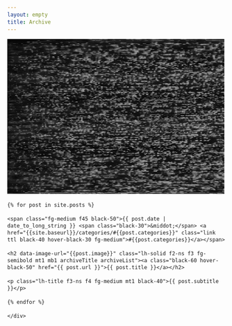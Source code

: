 ```yaml
---
layout: empty
title: Archive
---
```


<div class="titlePad" id="livePic">
	<img src="/images/misc/tv.gif" id="tv">
	<!-- <div class="cover" style="background:url(/images/misc/tv.gif) center;" id="tv"></div> -->
</div>

<div class="simP">
	<div class="archiveWrapper pt4">

	{% for post in site.posts %}

	<span class="fg-medium f45 black-50">{{ post.date | date_to_long_string }} <span class="black-30">&middot;</span> <a href="{{site.baseurl}}/categories/#{{post.categories}}" class="link ttl black-40 hover-black-30 fg-medium">#{{post.categories}}</a></span>

	<h2 data-image-url="{{post.image}}" class="lh-solid f2-ns f3 fg-semibold mt1 mb1 archiveTitle archiveList"><a class="black-60 hover-black-50" href="{{ post.url }}">{{ post.title }}</a></h2>

	<p class="lh-title f3-ns f4 fg-medium mt1 black-40">{{ post.subtitle }}</p>

	{% endfor %}

	</div>
</div>

<script src="https://code.jquery.com/jquery-3.3.1.slim.min.js"
integrity="sha256-3edrmyuQ0w65f8gfBsqowzjJe2iM6n0nKciPUp8y+7E="
crossorigin="anonymous">
</script>
